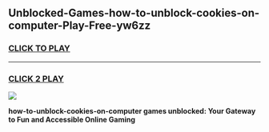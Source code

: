 
## Unblocked-Games-how-to-unblock-cookies-on-computer-Play-Free-yw6zz
<h3>
<a href="https://premium76.site?title=how-to-unblock-cookies-on-computer&ref=21A">CLICK TO PLAY</a></h3>
<hr>

<h3>
<a href="https://premium76.site?title=how-to-unblock-cookies-on-computer&ref=21A">CLICK 2 PLAY</a>
  
</h3>

<a href="https://premium76.site?title=how-to-unblock-cookies-on-computer&ref=21A"><img src="https://clearcache.store/games.png"></a>


**how-to-unblock-cookies-on-computer games unblocked: Your Gateway to Fun and Accessible Online Gaming**
